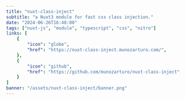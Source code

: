 ```yaml
---
title: "nuxt-class-inject"
subtitle: "a Nuxt3 module for fast css class injection."
date: "2024-06-26T16:48:00"
tags: ["nuxt-js", "module", "typescript", "css", "nitro"]
links: [
    {
        "icon": "globe",
        "href": "https://nuxt-class-inject.munozarturo.com/",
    },
    {
        "icon": "github",
        "href": "https://github.com/munozarturo/nuxt-class-inject"
    }
]
banner: "/assets/nuxt-class-inject/banner.png"
---
```

